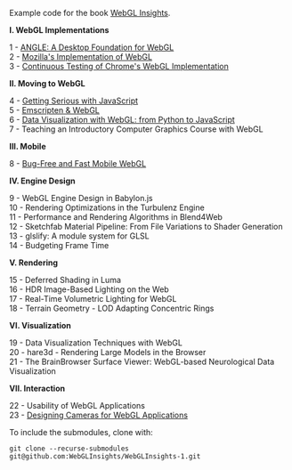 Example code for the book [WebGL Insights](http://www.webglinsights.com).

**I. WebGL Implementations**

1 - [ANGLE: A Desktop Foundation for WebGL](01-ANGLE-A-Desktop-Foundation-for-WebGL)<br />
2 - [Mozilla's Implementation of WebGL](02-Mozillas-Implementation-of-WebGL)<br />
3 - [Continuous Testing of Chrome's WebGL Implementation](03-Continuous-Testing-of-Chromes-WebGL-Implementation)

**II. Moving to WebGL**

4 - [Getting Serious with JavaScript](04-Getting-Serious-with-JavaScript)<br />
5 - [Emscripten & WebGL](05-Emscripten-WebGL)<br />
6 - [Data Visualization with WebGL: from Python to JavaScript](https://github.com/vispy/webgl-insights)<br />
7 - Teaching an Introductory Computer Graphics Course with WebGL

**III. Mobile**

8 - [Bug-Free and Fast Mobile WebGL](08-Bug-Free-and-Fast-Mobile-WebGL)

**IV. Engine Design**

9 - WebGL Engine Design in Babylon.js<br />
10 - Rendering Optimizations in the Turbulenz Engine<br />
11 - Performance and Rendering Algorithms in Blend4Web<br />
12 - Sketchfab Material Pipeline: From File Variations to Shader Generation<br />
13 - glslify: A module system for GLSL<br />
14 - Budgeting Frame Time

**V. Rendering**

15 - Deferred Shading in Luma<br />
16 - HDR Image-Based Lighting on the Web<br />
17 - Real-Time Volumetric Lighting for WebGL<br />
18 - Terrain Geometry - LOD Adapting Concentric Rings

**VI. Visualization**

19 - Data Visualization Techniques with WebGL<br />
20 - hare3d - Rendering Large Models in the Browser<br />
21 - The BrainBrowser Surface Viewer: WebGL-based Neurological Data Visualization

**VII. Interaction**

22 - Usability of WebGL Applications<br />
23 - [Designing Cameras for WebGL Applications](23-Designing-Cameras-for-WebGL-Applications)

To include the submodules, clone with:
```
git clone --recurse-submodules git@github.com:WebGLInsights/WebGLInsights-1.git
```
